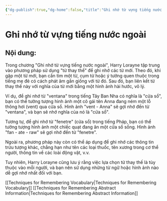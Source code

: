 ```yaml
---
{"dg-publish":true,"dg-home":false,"title":"Ghi nhớ từ vựng tiếng nước ngoài","date":"2024-08-31","tags":["#books","#memory","#How_to_Develop_A_Super_Power_Memory"],"Chương":"Chương14","dg-path":"Books/How to Develop A Super-Power Memory/Chapter 14 - Remembering Foreign Language Vocabulary.md","permalink":"/books/how-to-develop-a-super-power-memory/chapter-14-remembering-foreign-language-vocabulary/","dgPassFrontmatter":true,"noteIcon":"","updated":"2025-01-31T00:09:07.309+07:00"}
---
```


# Ghi nhớ từ vựng tiếng nước ngoài
## Nội dung:
Trong chương "Ghi nhớ từ vựng tiếng nước ngoài", Harry Lorayne tập trung vào phương pháp sử dụng "từ thay thế" để ghi nhớ các từ mới. Theo đó, khi gặp một từ mới, bạn cần tìm một từ, cụm từ hoặc ý tưởng quen thuộc trong tiếng mẹ đẻ có cách phát âm gần giống với từ đó. Sau đó, bạn liên kết từ thay thế này với nghĩa của từ mới bằng một hình ảnh hài hước, vô lý.

Ví dụ, để ghi nhớ từ "ventana" trong tiếng Tây Ban Nha có nghĩa là "cửa sổ", bạn có thể tưởng tượng hình ảnh một cô gái tên Anna đang ném một lỗ thông hơi (vent) qua cửa sổ. Hình ảnh "vent - Anna" sẽ gợi nhớ đến từ "ventana", và bạn sẽ nhớ nghĩa của nó là "cửa sổ".

Tương tự, để ghi nhớ từ "fenetre" (cửa sổ) trong tiếng Pháp, bạn có thể tưởng tượng hình ảnh một chiếc quạt đang ăn một cửa sổ sống. Hình ảnh "fan - ate - raw" sẽ gợi nhớ đến từ "fenetre".

Ngoài ra, phương pháp này còn có thể áp dụng để ghi nhớ các thông tin trừu tượng khác, chẳng hạn như tên các loại thuốc, tên xương trong cơ thể người, thông tin về các loài động vật, v.v.

Tuy nhiên, Harry Lorayne cũng lưu ý rằng việc lựa chọn từ thay thế là tùy thuộc vào mỗi người, và bạn nên sử dụng những từ ngữ hoặc hình ảnh nào dễ gợi nhớ nhất đối với bạn.

[[Techniques for Remembering Vocabulary\|Techniques for Remembering Vocabulary]]
[[Techniques for Remembering Abstract Information\|Techniques for Remembering Abstract Information]]